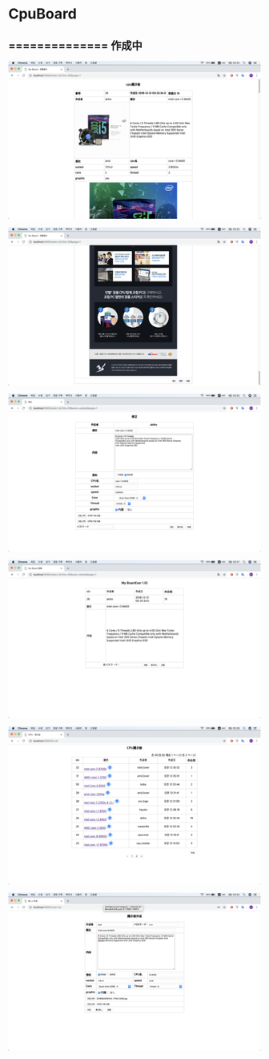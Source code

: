 # CpuBoard
==============
作成中
-----------------
![test](https://github.com/songgisung/CpuBoard/blob/master/pic/%EC%8A%A4%ED%81%AC%EB%A6%B0%EC%83%B7%202018-12-31%2003.25.06.png)

![test](https://github.com/songgisung/CpuBoard/blob/master/pic/%EC%8A%A4%ED%81%AC%EB%A6%B0%EC%83%B7%202018-12-31%2003.25.18.png)

![test](https://github.com/songgisung/CpuBoard/blob/master/pic/%EC%8A%A4%ED%81%AC%EB%A6%B0%EC%83%B7%202018-12-31%2003.25.26.png)

![test](https://github.com/songgisung/CpuBoard/blob/master/pic/%EC%8A%A4%ED%81%AC%EB%A6%B0%EC%83%B7%202018-12-31%2003.27.46.png)

![test](https://github.com/songgisung/CpuBoard/blob/master/pic/%EC%8A%A4%ED%81%AC%EB%A6%B0%EC%83%B7%202018-12-31%2003.28.07.png)

![test](https://github.com/songgisung/CpuBoard/blob/master/pic/%EC%8A%A4%ED%81%AC%EB%A6%B0%EC%83%B7%202018-12-31%2003.54.35.png)
